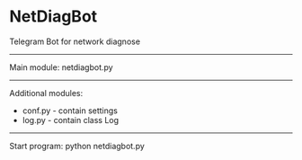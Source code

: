 # NetDiagBot
Telegram Bot for network diagnose

----------------------------------

Main module: netdiagbot.py

----------------------------------

Additional modules:
- conf.py - contain settings
- log.py - contain class Log

----------------------------------

Start program: python netdiagbot.py
